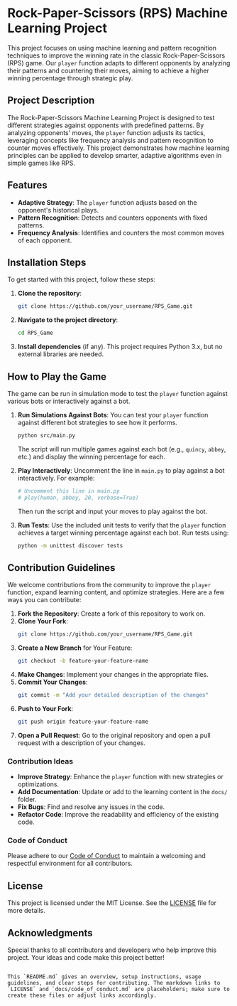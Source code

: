 # Rock-Paper-Scissors (RPS) Machine Learning Project

This project focuses on using machine learning and pattern recognition techniques to improve the winning rate in the classic Rock-Paper-Scissors (RPS) game. Our `player` function adapts to different opponents by analyzing their patterns and countering their moves, aiming to achieve a higher winning percentage through strategic play.

## Project Description

The Rock-Paper-Scissors Machine Learning Project is designed to test different strategies against opponents with predefined patterns. By analyzing opponents' moves, the `player` function adjusts its tactics, leveraging concepts like frequency analysis and pattern recognition to counter moves effectively. This project demonstrates how machine learning principles can be applied to develop smarter, adaptive algorithms even in simple games like RPS.

## Features

- **Adaptive Strategy**: The `player` function adjusts based on the opponent's historical plays.
- **Pattern Recognition**: Detects and counters opponents with fixed patterns.
- **Frequency Analysis**: Identifies and counters the most common moves of each opponent.

## Installation Steps

To get started with this project, follow these steps:

1. **Clone the repository**:
   ```bash
   git clone https://github.com/your_username/RPS_Game.git
   ```
2. **Navigate to the project directory**:
   ```bash
   cd RPS_Game
   ```
3. **Install dependencies** (if any). This project requires Python 3.x, but no external libraries are needed.

## How to Play the Game

The game can be run in simulation mode to test the `player` function against various bots or interactively against a bot.

1. **Run Simulations Against Bots**:
   You can test your `player` function against different bot strategies to see how it performs.

   ```bash
   python src/main.py
   ```

   The script will run multiple games against each bot (e.g., `quincy`, `abbey`, etc.) and display the winning percentage for each.

2. **Play Interactively**:
   Uncomment the line in `main.py` to play against a bot interactively. For example:

   ```python
   # Uncomment this line in main.py
   # play(human, abbey, 20, verbose=True)
   ```

   Then run the script and input your moves to play against the bot.

3. **Run Tests**:
   Use the included unit tests to verify that the `player` function achieves a target winning percentage against each bot. Run tests using:
   ```bash
   python -m unittest discover tests
   ```

## Contribution Guidelines

We welcome contributions from the community to improve the `player` function, expand learning content, and optimize strategies. Here are a few ways you can contribute:

1. **Fork the Repository**: Create a fork of this repository to work on.
2. **Clone Your Fork**:
   ```bash
   git clone https://github.com/your_username/RPS_Game.git
   ```
3. **Create a New Branch** for Your Feature:
   ```bash
   git checkout -b feature-your-feature-name
   ```
4. **Make Changes**: Implement your changes in the appropriate files.
5. **Commit Your Changes**:
   ```bash
   git commit -m "Add your detailed description of the changes"
   ```
6. **Push to Your Fork**:
   ```bash
   git push origin feature-your-feature-name
   ```
7. **Open a Pull Request**: Go to the original repository and open a pull request with a description of your changes.

### Contribution Ideas

- **Improve Strategy**: Enhance the `player` function with new strategies or optimizations.
- **Add Documentation**: Update or add to the learning content in the `docs/` folder.
- **Fix Bugs**: Find and resolve any issues in the code.
- **Refactor Code**: Improve the readability and efficiency of the existing code.

### Code of Conduct

Please adhere to our [Code of Conduct](docs/code_of_conduct.md) to maintain a welcoming and respectful environment for all contributors.

## License

This project is licensed under the MIT License. See the [LICENSE](LICENSE) file for more details.

## Acknowledgments

Special thanks to all contributors and developers who help improve this project. Your ideas and code make this project better!

```

This `README.md` gives an overview, setup instructions, usage guidelines, and clear steps for contributing. The markdown links to `LICENSE` and `docs/code_of_conduct.md` are placeholders; make sure to create these files or adjust links accordingly.
```
